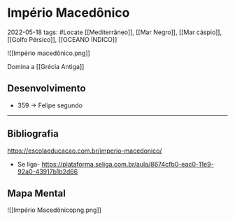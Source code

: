 # Império Macedônico
2022-05-18
tags: #Locate [[Mediterrâneo]], [[Mar Negro]], [[Mar cáspio]], [[Golfo Pérsico]], [[OCEANO ÍNDICO]]

![[Império macedônico.png]]

Domina a [[Grécia Antiga]]

## Desenvolvimento

* 359 → Felipe segundo

-----------------------------------------------
## Bibliografia

https://escolaeducacao.com.br/imperio-macedonico/

- Se liga-
https://plataforma.seliga.com.br/aula/8674cfb0-eac0-11e9-92a0-43917b1b2d66

## Mapa Mental

![[Império Macedônicopng.png]]
